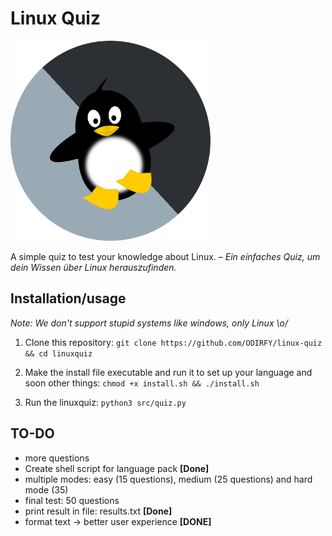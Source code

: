 # Linux Quiz
![](tux.png)

A simple quiz to test your knowledge about Linux. – *Ein einfaches Quiz, um dein Wissen über Linux herauszufinden.*

## Installation/usage
*Note: We don't support stupid systems like windows, only Linux
\o/*

1. Clone this repository:
`git clone https://github.com/ODIRFY/linux-quiz && cd linuxquiz`

2. Make the install file executable and run it to set up your language and soon other things:
`chmod +x install.sh && ./install.sh`

3. Run the linuxquiz:
`python3 src/quiz.py`


## TO-DO
- more questions
- Create shell script for language pack **[Done]**
- multiple modes: easy (15 questions), medium (25 questions) and hard mode (35)
- final test: 50 questions
- print result in file: results.txt **[Done]**
- format text
-> better user experience **[DONE]**
